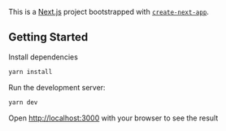This is a [Next.js](https://nextjs.org) project bootstrapped with [`create-next-app`](https://nextjs.org/docs/app/api-reference/cli/create-next-app).

## Getting Started

Install dependencies

```bash
yarn install
```

Run the development server:

```bash
yarn dev
```

Open [http://localhost:3000](http://localhost:3000) with your browser to see the result
